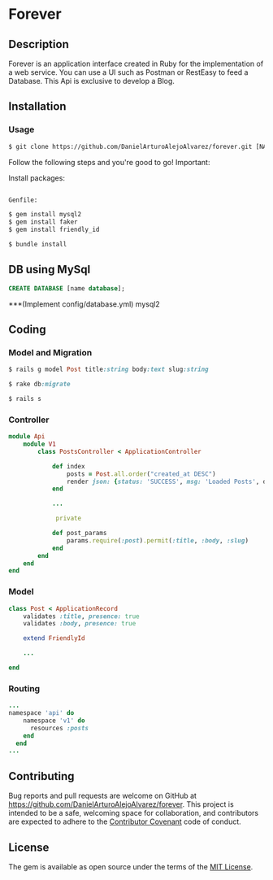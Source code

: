 # Forever

## Description

Forever is an application interface created in Ruby for the implementation of a web service. You can use a UI such as Postman or RestEasy to feed a Database. This Api is exclusive to develop a Blog.

## Installation


### Usage

```html
$ git clone https://github.com/DanielArturoAlejoAlvarez/forever.git [NAME APP]
```
Follow the following steps and you're good to go! Important:

Install packages:
```html

Genfile:

$ gem install mysql2
$ gem install faker
$ gem install friendly_id

$ bundle install
```

## DB using MySql
```sql
CREATE DATABASE [name database];
```
***(Implement config/database.yml) mysql2

## Coding

### Model and Migration
```ruby
$ rails g model Post title:string body:text slug:string

$ rake db:migrate

$ rails s
```

### Controller

```ruby
module Api
    module V1 
        class PostsController < ApplicationController

            def index
                posts = Post.all.order("created_at DESC")
                render json: {status: 'SUCCESS', msg: 'Loaded Posts', data:posts}, status: :ok
            end

            ...

             private

            def post_params 
                params.require(:post).permit(:title, :body, :slug)
            end
        end
    end
end
```
### Model

```ruby
class Post < ApplicationRecord
    validates :title, presence: true
    validates :body, presence: true

    extend FriendlyId

    ...

end
```

### Routing

```ruby
...
namespace 'api' do 
    namespace 'v1' do 
      resources :posts
    end
  end
...
```

## Contributing

Bug reports and pull requests are welcome on GitHub at https://github.com/DanielArturoAlejoAlvarez/forever. This project is intended to be a safe, welcoming space for collaboration, and contributors are expected to adhere to the [Contributor Covenant](http://contributor-covenant.org) code of conduct.


## License

The gem is available as open source under the terms of the [MIT License](http://opensource.org/licenses/MIT).

 
